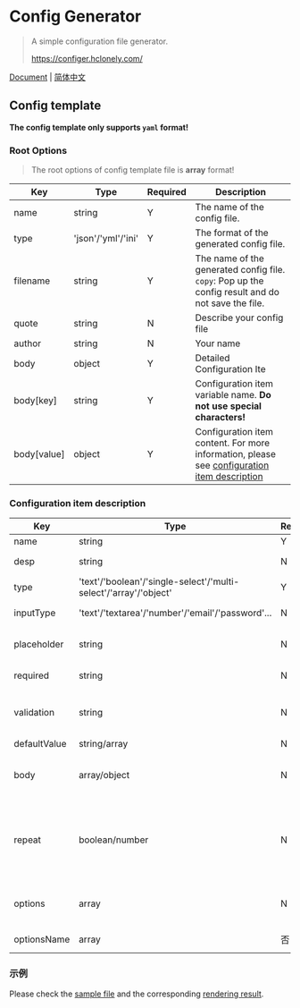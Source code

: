 # Config Generator

> A simple configuration file generator.
>
> <https://configer.hclonely.com/>

[Document](/README.md) | [简体中文](/README_CN.md)

## Config template

**The config template only supports `yaml` format!**

### Root Options

> The root options of config template file is **array** format!

| Key | Type | Required | Description |
| --- | --- | --- | --- |
| name | string | Y | The name of the config file. |
| type | 'json'/'yml'/'ini' | Y | The format of the generated config file. |
| filename | string | Y | The name of the generated config file. `copy`: Pop up the config result and do not save the file. |
| quote | string | N | Describe your config file |
| author | string | N | Your name |
| body | object | Y | Detailed Configuration Ite |
| body[key] | string | Y | Configuration item variable name. **Do not use special characters!** |
| body[value] | object | Y | Configuration item content. For more information, please see [configuration item description](#configuration-item-description) |

### Configuration item description

| Key | Type | Required | Description |
| --- | --- | --- | --- |
| name | string | Y | The name of the display. |
| desp | string | N | The description of this option. |
| type | 'text'/'boolean'/'single-select'/'multi-select'/'array'/'object' | Y | The type of this option. |
| inputType | 'text'/'textarea'/'number'/'email'/'password'... | N | The format of the input, default value is `'text'`. |
| placeholder | string | N | Background text for the input, effective when `type='text'`. |
| required | string | N | Is it required, effective when `type='text'`. |
| validation | string | N | Detect whether the user input matches the regular expression, effective when `type='text'`. |
| defaultValue | string/array | N | The default value. |
| body | array/object | N | Is it required when `type='array'`/`type='object'`. The format is the same as the `body` of root options. |
| repeat | boolean/number | N | This option takes effect when the previous level of `type='array'`. `repeat=true`: Allow users to add this option themselves. `repeat={number}`: Repeat generating this option `number` times. |
| options | array | N | Is it required when `type='single-select'`/`type='multi-select'`. Option content. |
| optionsName | array | 否 | Display name corresponding to options. |

### 示例

Please check the [sample file](/template.yaml.js) and the corresponding [rendering result](https://configer.hclonely.com/?fileLink=https%3A%2F%2Fraw.githubusercontent.com%2FHCLonely%2Fconfig-generator%2Fmain%2Ftemplate.yaml.js).
